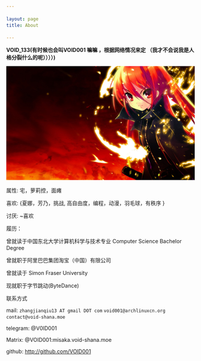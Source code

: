 ```yaml
---

layout: page
title: About

---
```


**VOID_133(有时候也会叫VOID001 嘛嘛 ，根据网络情况来定 （我才不会说我是人格分裂什么的呢））））)**

![pic](assets/shana.jpg)

属性: 宅，萝莉控，面瘫

喜欢: {夏娜，芳乃，挑战, 高自由度，编程，动漫，羽毛球，有秩序 }

讨厌: ~喜欢

履历：

曾就读于中国东北大学计算机科学与技术专业 Computer Science Bachelor Degree

曾就职于阿里巴巴集团淘宝（中国）有限公司

曾就读于 Simon Fraser University

现就职于字节跳动(ByteDance)

联系方式

mail: `zhangjianqiu13 AT gmail DOT com` `void001@archlinuxcn.org` `contact@void-shana.moe`

telegram: @V0ID001

Matrix: @VOID001:misaka.void-shana.moe

github: http://github.com/VOID001
